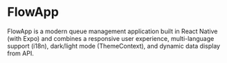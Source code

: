 # FlowApp
FlowApp is a modern queue management application built in React Native (with Expo) and combines a responsive user experience, multi-language support (i18n), dark/light mode (ThemeContext), and dynamic data display from API.
